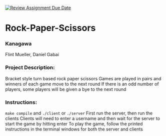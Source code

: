 [![Review Assignment Due Date](https://classroom.github.com/assets/deadline-readme-button-22041afd0340ce965d47ae6ef1cefeee28c7c493a6346c4f15d667ab976d596c.svg)](https://classroom.github.com/a/Vh67aNdh)
# Rock-Paper-Scissors

### Kanagawa

Flint Mueller, Daniel Gabai
       
### Project Description:

Bracket style turn based rock paper scissors
Games are played in pairs and winners of each game move to the next round
If there is an odd number of players, some players will be given a bye to the next round
  
### Instructions:

`make compile` and `./client` or `./server`
First run the server, then run the clients
Clients will need to enter a username and then wait for the server to start the game by hitting enter
To play the game, follow the printed instructions in the terminal windows for both the server and clients
